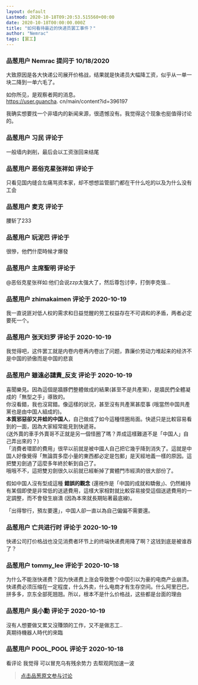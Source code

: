 ```yaml
---
layout: default
Lastmod: 2020-10-18T09:20:53.515560+00:00
date: 2020-10-18T00:00:00.000Z
title: "如何看待最近的快递员罢工事件？"
author: "Nemrac"
tags: [罢工]
---
```



### 品葱用户 **Nemrac** 提问于 10/18/2020
    
大致原因是各大快递公司展开价格战，结果就是快递员大幅降工资，似乎从一单一块二降到一单六毛了。  
  
如你所见，是观察者网的消息。  
https://user.guancha. cn/main/content?id=396197  
  
我确实想要找一个非墙内的新闻来源，很遗憾没有。我觉得这个现象也挺值得讨论的。
    
                

### 品葱用户 **习民** 评论于 
        
一般墙内剥削，最后会以工资涨回来结尾
        
                

### 品葱用户 **恶俗克星张祥如** 评论于 
        
只看见国内缝合左痛骂资本家，却不想想监管部门都在干什么吃的以及为什么没有工会
        
                

### 品葱用户 **麦克** 评论于 
        
腰斩了233
        
                

### 品葱用户 **玩泥巴** 评论于 
        
很慘，他們什麼時候才爆發
        
                

### 品葱用户 **主席聖明** 评论于 
        
@恶俗克星张祥如:他们会说zzp太强大了，然后尊包讨李，打倒李克强…
        
                

### 品葱用户 **zhimakaimen** 评论于 2020-10-19
        
我一直说匪对低人权的需求和日益觉醒的劳工权益存在不可调和的矛盾，两者必定要死一个。
        
                

### 品葱用户 **张天妇罗** 评论于 2020-10-19
        
我觉得吧，这件罢工就是内卷内卷再内卷出了问题，靠廉价劳动力堆起来的经济不是中国的骄傲而是中国的悲哀
        
                

### 品葱用户 **雖遠必譴責_反支** 评论于 2020-10-19
        
喜聞樂見。因為這個是牆豚們整體做成的結果(甚至不是共產黨)，是牆民們全體凝成的「無型之手」導致的。  
你沒看錯，我也沒寫錯。像這樣的狀況，甚至沒有共產黨甚麼事 (哦當然中国共產黨也是由中国人組成的)。  
**本質邪惡卻又井蛙的中国人**，自己做成了如今這種怪圈局面。快遞只是比較容易看到的一面，因為大家經常能見到快遞哥。  
(送外賣的車手外賣哥不正就是另一個怪圈了嗎？弄成這樣難道不是「中国人」自己弄出來的？)  
「消費者環節的費用」很早以前就是被中國人自己把它幾乎降到消失了。這就是中国人好像覺得「無論買多麼小量的東西都必定是包郵」是天經地義一樣的原因。這把雙刃劍過了這麼多年終於斬到自己了。  
哦哦不不，這把雙刃劍很久以前就已經斬掉了實體門市經濟的很大部份了。  
  
假如中国人沒有型成這種 **錯誤的觀念** (還視作是「中国的成就和驕傲」)、仍然維持有某個即使是非常低的送遞費用，這樣大家相對就比較容易接受這個送遞費用的一定調整，而不會發生崩潰 (因為本來就長期貼著最底線)。  
  
  
「出得黎行，預左要還」，中国人卻一直以為自己偏偏不需要還。
        
                

### 品葱用户 **亡共进行时** 评论于 2020-10-19
        
快递公司打价格战也没见消费者环节上的终端快递费用降了啊？这钱到底是被谁吞了？
        
                

### 品葱用户 **tommy_lee** 评论于 2020-10-18
        
为什么不能涨快递费？因为快递费上涨会导致整个中国引以为豪的电商产业崩溃。快递费必须压缩在一定程度，什么外卖，什么电商才有生存空间。什么阿里巴巴，拼多多，京东全部死翘翘。所以，根本不是什么价格战，这些都是台面的理由
        
                

### 品葱用户 **吳小勳** 评论于 2020-10-19
        
沒有人想要做又累又沒賺頭的工作，又不是做志工..  
真期待機器人時代的來臨
        
                

### 品葱用户 **POOL_POOL** 评论于 2020-10-18
        
看评论 我觉得 可以冒充乌有残余势力 去帮观网加速一波
        
                





> [点击品葱原文参与讨论](https://pincong.rocks/question/32375)


